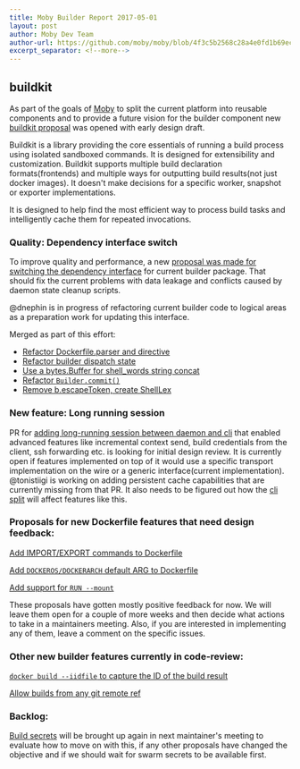 ```yaml
---
title: Moby Builder Report 2017-05-01
layout: post
author: Moby Dev Team
author-url: https://github.com/moby/moby/blob/4f3c5b2568c28a4e0fd1b69ec6f2e0a0715d8cf5/reports/builder/2017-05-01.md
excerpt_separator: <!--more-->
---
```


## buildkit

As part of the goals of [Moby](https://github.com/moby/moby#transitioning-to-moby) to split the current platform into reusable components and to provide a future vision for the builder component new [buildkit proposal](https://github.com/moby/moby/issues/32925) was opened with early design draft.<!--more-->


Buildkit is a library providing the core essentials of running a build process using isolated sandboxed commands. It is designed for extensibility and customization. Buildkit supports multiple build declaration formats(frontends) and multiple ways for outputting build results(not just docker images). It doesn't make decisions for a specific worker, snapshot or exporter implementations.

It is designed to help find the most efficient way to process build tasks and intelligently cache them for repeated invocations. 

### Quality: Dependency interface switch

To improve quality and performance, a new [proposal was made for switching the dependency interface](https://github.com/moby/moby/issues/32904) for current builder package. That should fix the current problems with data leakage and conflicts caused by daemon state cleanup scripts.

@dnephin is in progress of refactoring current builder code to logical areas as a preparation work for updating this interface.

Merged as part of this effort:

- [Refactor Dockerfile.parser and directive](https://github.com/moby/moby/pull/32580)
- [Refactor builder dispatch state](https://github.com/moby/moby/pull/32600)
- [Use a bytes.Buffer for shell_words string concat](https://github.com/moby/moby/pull/32601)
- [Refactor `Builder.commit()`](https://github.com/moby/moby/pull/32772)
- [Remove b.escapeToken, create ShellLex](https://github.com/moby/moby/pull/32858)

### New feature: Long running session

PR for [adding long-running session between daemon and cli](https://github.com/moby/moby/pull/32677) that enabled advanced features like incremental context send, build credentials from the client, ssh forwarding etc. is looking for initial design review. It is currently open if features implemented on top of it would use a specific transport implementation on the wire or a generic interface(current implementation). @tonistiigi is working on adding persistent cache capabilities that are currently missing from that PR. It also needs to be figured out how the [cli split](https://github.com/moby/moby/pull/32694) will affect features like this. 

### Proposals for new Dockerfile features that need design feedback:

[Add IMPORT/EXPORT commands to Dockerfile](https://github.com/moby/moby/issues/32100)

[Add `DOCKEROS/DOCKERARCH` default ARG to Dockerfile](https://github.com/moby/moby/issues/32487)

[Add support for `RUN --mount`](https://github.com/moby/moby/issues/32507)

These proposals have gotten mostly positive feedback for now. We will leave them open for a couple of more weeks and then decide what actions to take in a maintainers meeting. Also, if you are interested in implementing any of them, leave a comment on the specific issues.

### Other new builder features currently in code-review:

[`docker build --iidfile` to capture the ID of the build result](https://github.com/moby/moby/pull/32406) 

[Allow builds from any git remote ref](https://github.com/moby/moby/pull/32502)

### Backlog:

[Build secrets](https://github.com/moby/moby/pull/30637) will be brought up again in next maintainer's meeting to evaluate how to move on with this, if any other proposals have changed the objective and if we should wait for swarm secrets to be available first.